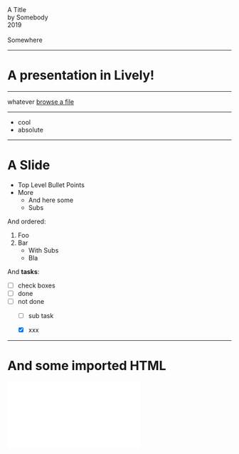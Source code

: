 <!-- markdown-config presentation=true -->

<style data-src="../../src/client/presentation.css"></style>

<script>
import Presentation from "src/components/widgets/lively-presentation.js"
Presentation.config(this, {
    pageNumbers: true,
    logo: "https://lively-kernel.org/lively4/lively4-jens/media/lively4_logo_smooth_100.png"
})
</script>


<div class="title">
  A Title
</div>

<div class="authors">
  by Somebody
</div>

<div class="credentials">
  2019<br>
  <br>
  Somewhere
</div>

---

# A presentation in Lively!


<script>
(async () => {
  await lively.sleep(1000) 
  return <div>this is dynamic content: <br /> {new Date()}</div>
})()

</script>


---

whatever [browse a file](browse://src/client/lively.js)

---

- cool
- absolute


---
# A Slide

- Top Level Bullet Points
- More 
  - And here some 
  - Subs

And ordered:

1. Foo
2. Bar
   - With Subs
   - Bla

And **tasks**:

- [ ] check boxes
- [ ] done
- [ ] not done 
  - [ ] sub task
  - [x] xxx
  
  
---
# And some imported HTML


![](../../src/parts/ConnectorExample.html)


  
